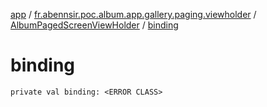 [app](../../index.md) / [fr.abennsir.poc.album.app.gallery.paging.viewholder](../index.md) / [AlbumPagedScreenViewHolder](index.md) / [binding](./binding.md)

# binding

`private val binding: <ERROR CLASS>`